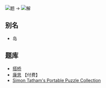 ![题](https://www.conceptispuzzles.com/zh/picture/11/1372.gif) ->
![解](https://www.conceptispuzzles.com/zh/picture/11/1373.gif)

## 别名
- 岛

## 题库
- [搭桥](https://cn.puzzle-bridges.com/)
- [康思](https://www.conceptispuzzles.com/zh/index.aspx?uri=puzzle/hashi) 【付费】
- [Simon Tatham's Portable Puzzle Collection](https://www.chiark.greenend.org.uk/~sgtatham/puzzles/js/bridges.html)